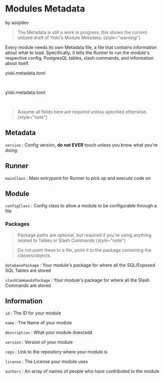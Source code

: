# Modules Metadata
<format style="italic">by asojidev</format>

> The Metadata is still a work in progress, this shows the current utilized draft of Yiski's Module Metadata.
{style="warning"}

Every module needs its own Metadata file, a file that contains information about what to load.
Specifically, it tells the Runner to run the module's respective config, PostgresQL tables, slash commands, and
information about itself.

<tabs>
<tab title="Empty">
<p>yiski.metadata.toml</p>
<br/>
<code-block lang="ini" src="yiski.metadata.example.toml"/>
</tab>
<tab title="Filled">
<p>yiski.metadata.toml</p>
<br/>
<code-block lang="ini" src="yiski.metadata.toml"/>
</tab>
</tabs>

> Assume all fields here are required unless specified otherwise.
{style="note"}

## Metadata

`version`
: Config version, **do not EVER** touch unless you know what you're doing.

## Runner

`mainClass`
: Main entrypoint for Runner to pick up and execute code on

## Module

`configClass`
: Config class to allow a module to be configurable through a file

### Packages

> Package paths are optional, but required if you're using anything related to Tables or Slash Commands
{style="note"}

> Do not point these to a file, point it to the package containing the classes/objects.

`databasePackage`
: Your module's package for where all the SQL/Exposed SQL Tables are stored

`slashCommandsPackage`
: Your module's package for where all the Slash Commands are stored

## Information

`id`
: The ID for your module

`name`
: The Name of your module

`description`
: What your module does/add

`version`
: Version of your module

`repo`
: Link to the repository where your module is

`license`
: The License your module uses

`authors`
: An array of names of people who have contributed to the module

<seealso>
    <!--Provide links to related how-to guides, overviews, and tutorials.-->
</seealso>